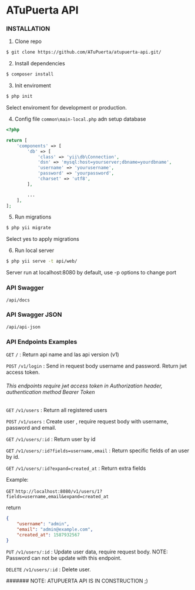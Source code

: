 # ATuPuerta API 

### INSTALLATION

1. Clone repo

```bash
$ git clone https://github.com/ATuPuerta/atupuerta-api.git/
```

2. Install dependencies

```bash
$ composer install
```

3. Init enviroment

```bash
$ php init
```

Select enviroment for development or production.

4. Config file `common\main-local.php` adn setup database

```php
<?php

return [
    'components' => [
        'db' => [
            'class' => 'yii\db\Connection',
            'dsn' => 'mysql:host=yourserver;dbname=yourdbname',
            'username' => 'yourusername',
            'password' => 'yourpassword',
            'charset' => 'utf8',
        ],

        ...
    ],
];
```

5. Run migrations

```bash
$ php yii migrate
```

Select yes to apply migrations

6. Run local server

```bash
$ php yii serve -t api/web/
```

Server run at localhost:8080 by default, use -p options to change port

### API Swagger
`/api/docs`

### API Swagger JSON
`/api/api-json`

### API Endpoints Examples

`GET` `/` : Return api name and las api version (v1)

`POST` `/v1/login` : Send in request body username and password. Return jwt access token.

###### This endpoints require jwt access token in Authorization header, authentication method Bearer Token

`GET` `/v1/users` : Return all registered users

`POST` `/v1/users` : Create user , require request body with username, password and email.

`GET` `/v1/users/:id` : Return user by id

`GET` `/v1/users/:id?fields=username,email` : Return specific fields of an user by id.

`GET` `/v1/users/:id?expand=created_at` : Return extra fields

Example:

`GET` `http://localhost:8080/v1/users/1?fields=username,email&expand=created_at`

return

```json
{
    "username": "admin",
    "email": "admin@example.com",
    "created_at": 1587932567
}
```

`PUT` `/v1/users/:id` : Update user data, require request body. NOTE: Password can not be update with this endpoint.

`DELETE` `/v1/users/:id` : Delete user.

####### NOTE: ATUPUERTA API IS IN CONSTRUCTION ;)